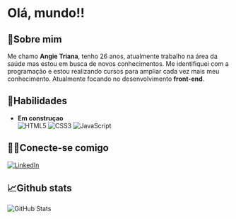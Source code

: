 # Olá, mundo!!

## 💬Sobre mim 
Me chamo **Angie Triana**, tenho 26 anos, atualmente trabalho na área da saúde mas estou em busca de novos conhecimentos. Me identifiquei com a programação e estou realizando cursos para ampliar cada vez mais meu conhecimento. Atualmente focando no desenvolvimento **front-end**. 

## 🎯Habilidades
- **Em construçao**
<br>![HTML5](https://img.shields.io/badge/HTML5-E34F26?style=for-the-badge&logo=html5&logoColor=white)
![CSS3](https://img.shields.io/badge/CSS3-1572B6?style=for-the-badge&logo=css3&logoColor=white)
![JavaScript](https://img.shields.io/badge/JavaScript-F7DF1E?style=for-the-badge&logo=javascript&logoColor=black)

## 👩‍💻Conecte-se comigo
[![LinkedIn](https://img.shields.io/badge/LinkedIn-0077B5?style=for-the-badge&logo=linkedin&logoColor=white)](https://www.linkedin.com/in/angieetriana/)


## 📈Github stats
![GitHub Stats](https://github-readme-stats.vercel.app/api?username=angieetriana&theme=transparent&bg_color=000&border_color=30A3DC&show_icons=true&icon_color=30A3DC&title_color=&text_color=FFF)

